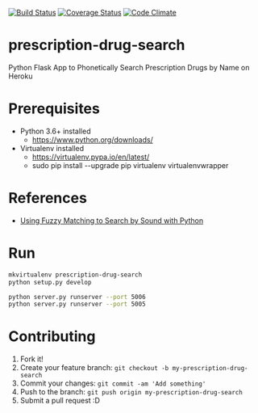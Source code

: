 [![Build Status](https://travis-ci.org/DEV3L/prescription-drug-search.svg?branch=master)](https://travis-ci.org/DEV3L/prescription-drug-search)
[![Coverage Status](https://coveralls.io/repos/github/DEV3L/prescription-drug-search/badge.svg)](https://coveralls.io/github/DEV3L/prescription-drug-search)
[![Code Climate](https://codeclimate.com/github/DEV3L/prescription-drug-search/badges/gpa.svg)](https://codeclimate.com/github/DEV3L/prescription-drug-search)


# prescription-drug-search
Python Flask App to Phonetically Search Prescription Drugs by Name on Heroku


# Prerequisites
* Python 3.6+ installed
    * <https://www.python.org/downloads/>
* Virtualenv installed
    * <https://virtualenv.pypa.io/en/latest/>
    * sudo pip install --upgrade pip virtualenv virtualenvwrapper


# References
* [Using Fuzzy Matching to Search by Sound with Python](http://www.informit.com/articles/article.aspx?p=1848528)


# Run

```bash
mkvirtualenv prescription-drug-search
python setup.py develop

python server.py runserver --port 5006
python server.py runserver --port 5005
```


# Contributing

1. Fork it!
2. Create your feature branch: `git checkout -b my-prescription-drug-search`
3. Commit your changes: `git commit -am 'Add something'`
4. Push to the branch: `git push origin my-prescription-drug-search`
5. Submit a pull request :D
